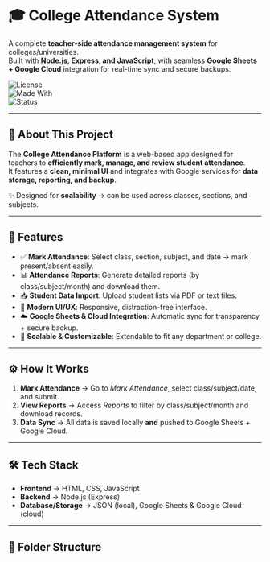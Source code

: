 # 🎓 College Attendance System  

A complete **teacher-side attendance management system** for colleges/universities.  
Built with **Node.js, Express, and JavaScript**, with seamless **Google Sheets + Google Cloud** integration for real-time sync and secure backups.  

![License](https://img.shields.io/badge/license-MIT-blue.svg)  
![Made With](https://img.shields.io/badge/made%20with-Node.js-green)  
![Status](https://img.shields.io/badge/status-active-success)  

---

## 📖 About This Project  
The **College Attendance Platform** is a web-based app designed for teachers to **efficiently mark, manage, and review student attendance**.  
It features a **clean, minimal UI** and integrates with Google services for **data storage, reporting, and backup**.  

✨ Designed for **scalability** → can be used across classes, sections, and subjects.  

---

## 🚀 Features  
- ✅ **Mark Attendance**: Select class, section, subject, and date → mark present/absent easily.  
- 📊 **Attendance Reports**: Generate detailed reports (by class/subject/month) and download them.  
- 📥 **Student Data Import**: Upload student lists via PDF or text files.  
- 🎨 **Modern UI/UX**: Responsive, distraction-free interface.  
- ☁️ **Google Sheets & Cloud Integration**: Automatic sync for transparency + secure backup.  
- 🔧 **Scalable & Customizable**: Extendable to fit any department or college.  

---

## ⚙️ How It Works  
1. **Mark Attendance** → Go to *Mark Attendance*, select class/subject/date, and submit.  
2. **View Reports** → Access *Reports* to filter by class/subject/month and download records.  
3. **Data Sync** → All data is saved locally **and** pushed to Google Sheets + Google Cloud.  

---

## 🛠️ Tech Stack  
- **Frontend** → HTML, CSS, JavaScript  
- **Backend** → Node.js (Express)  
- **Database/Storage** → JSON (local), Google Sheets & Google Cloud (cloud)  

---

## 📂 Folder Structure  
